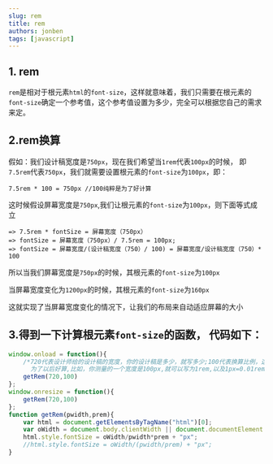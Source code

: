 ```yaml
---
slug: rem
title: rem
authors: jonben
tags: [javascript]
---
```


## 1. rem

`rem`是相对于根元素`html`的`font-size`，这样就意味着，我们只需要在根元素的`font-size`确定一个参考值，这个参考值设置为多少，完全可以根据您自己的需求来定。

## 2.rem换算

假如：我们设计稿宽度是`750px`，现在我们希望当`1rem`代表`100px`的时候， 即`7.5rem`代表`750px`，我们就需要设置根元素的`font-size`为`100px`，即：

```powersheel
7.5rem * 100 = 750px //100纯粹是为了好计算
```

这时候假设屏幕宽度是`750px`,我们让根元素的`font-size`为`100px`，则下面等式成立
```powersheel
=> 7.5rem * fontSize = 屏幕宽度（750px）
=> fontSize = 屏幕宽度（750px）/ 7.5rem = 100px;
=> fontSize = 屏幕宽度/(设计稿宽度（750）/ 100) = 屏幕宽度/设计稿宽度（750）* 100
```

所以当我们屏幕宽度是`750px`的时候，其根元素的`font-size`为`100px`

当屏幕宽度变化为`1200px`的时候，其根元素的`font-size`为`160px`

这就实现了当屏幕宽度变化的情况下，让我们的布局来自动适应屏幕的大小

## 3.得到一下计算根元素`font-size`的函数， 代码如下：
```js
window.onload = function(){
    /*720代表设计师给的设计稿的宽度，你的设计稿是多少，就写多少;100代表换算比例，这里写100是
      为了以后好算,比如，你测量的一个宽度是100px,就可以写为1rem,以及1px=0.01rem等等*/
    getRem(720,100)
};
window.onresize = function(){
    getRem(720,100)
};
function getRem(pwidth,prem){
    var html = document.getElementsByTagName("html")[0];
    var oWidth = document.body.clientWidth || document.documentElement.clientWidth;
    html.style.fontSize = oWidth/pwidth*prem + "px";
    //html.style.fontSize = oWidth/(pwidth/prem) + "px";
}
```